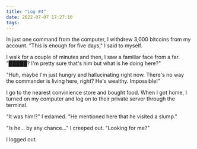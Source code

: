 ```yaml
---
title: "Log #4"
date: 2022-07-07 17:27:10
tags:
---
```


<!-- *"Someday, I can live finacially stable. Right now, all I have to do is work hard for my dreams."* -->

In just one command from the computer, I withdrew 3,000 bitcoins from my account. "This is enough for five days," I said to myself.

I walk for a couple of minutes and then, I saw a familiar face from a far. "█████? I'm pretty sure that's him but what is he doing here?"

"Huh, maybe I'm just hungry and hallucinating right now. There's no way the commander is living here, right? He's wealthy. Impossible!"

I go to the nearest convinience store and bought food. When I got home, I turned on my computer and log on to their private server through the terminal.

"It was him!?" I exlamed. "He mentioned here that he visited a slump."

"Is he... by any chance..." I creeped out. "Looking for me?"

I logged out.